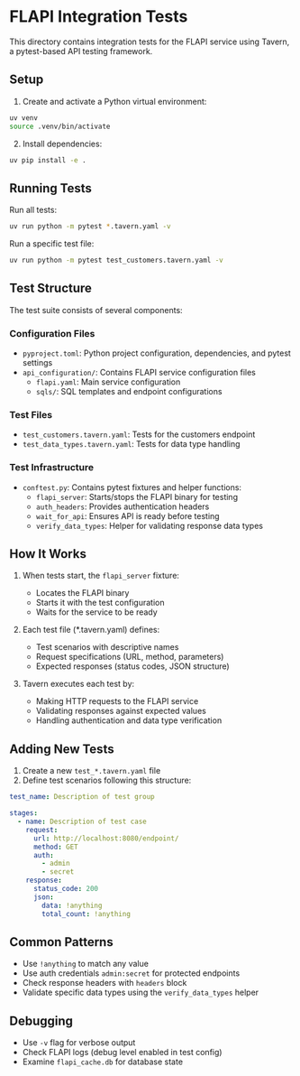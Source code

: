 # FLAPI Integration Tests

This directory contains integration tests for the FLAPI service using Tavern, a pytest-based API testing framework.

## Setup

1. Create and activate a Python virtual environment:
```bash
uv venv
source .venv/bin/activate
```

2. Install dependencies:
```bash
uv pip install -e .
```

## Running Tests

Run all tests:
```bash
uv run python -m pytest *.tavern.yaml -v
```

Run a specific test file:
```bash
uv run python -m pytest test_customers.tavern.yaml -v
```

## Test Structure

The test suite consists of several components:

### Configuration Files
- `pyproject.toml`: Python project configuration, dependencies, and pytest settings
- `api_configuration/`: Contains FLAPI service configuration files
  - `flapi.yaml`: Main service configuration
  - `sqls/`: SQL templates and endpoint configurations

### Test Files
- `test_customers.tavern.yaml`: Tests for the customers endpoint
- `test_data_types.tavern.yaml`: Tests for data type handling

### Test Infrastructure
- `conftest.py`: Contains pytest fixtures and helper functions:
  - `flapi_server`: Starts/stops the FLAPI binary for testing
  - `auth_headers`: Provides authentication headers
  - `wait_for_api`: Ensures API is ready before testing
  - `verify_data_types`: Helper for validating response data types

## How It Works

1. When tests start, the `flapi_server` fixture:
   - Locates the FLAPI binary
   - Starts it with the test configuration
   - Waits for the service to be ready

2. Each test file (*.tavern.yaml) defines:
   - Test scenarios with descriptive names
   - Request specifications (URL, method, parameters)
   - Expected responses (status codes, JSON structure)

3. Tavern executes each test by:
   - Making HTTP requests to the FLAPI service
   - Validating responses against expected values
   - Handling authentication and data type verification

## Adding New Tests

1. Create a new `test_*.tavern.yaml` file
2. Define test scenarios following this structure:
```yaml
test_name: Description of test group

stages:
  - name: Description of test case
    request:
      url: http://localhost:8080/endpoint/
      method: GET
      auth:
        - admin
        - secret
    response:
      status_code: 200
      json:
        data: !anything
        total_count: !anything
```

## Common Patterns

- Use `!anything` to match any value
- Use auth credentials `admin:secret` for protected endpoints
- Check response headers with `headers` block
- Validate specific data types using the `verify_data_types` helper

## Debugging

- Use `-v` flag for verbose output
- Check FLAPI logs (debug level enabled in test config)
- Examine `flapi_cache.db` for database state
